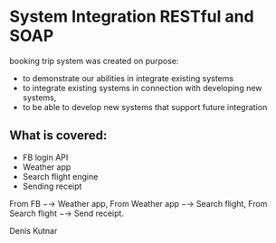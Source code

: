 
# System Integration RESTful and SOAP

booking trip system was created on purpose:
* to demonstrate our abilities in integrate existing systems
* to integrate existing systems in connection with developing new systems,
* to be able to develop new systems that support future integration

## What is covered:

* FB login API
* Weather app
* Search flight engine
* Sending receipt


From FB −→ Weather app, From Weather app −→ Search flight, From Search flight −→ Send receipt.

Denis Kutnar
